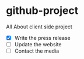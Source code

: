 # github-project
All About client side project

- [x] Write the press release
- [ ] Update the website
- [ ] Contact the media
